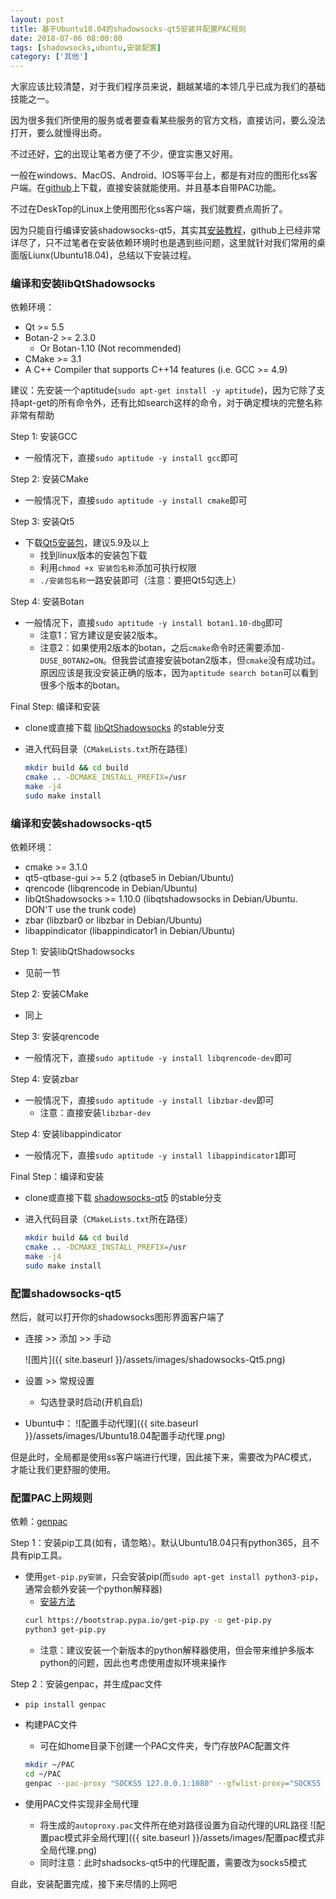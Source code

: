 ```yaml
---
layout: post
title: 基于Ubuntu18.04的shadowsocks-qt5安装并配置PAC规则
date: 2018-07-06 08:00:00
tags: [shadowsocks,ubuntu,安装配置]
category: ['其他']
---
```


大家应该比较清楚，对于我们程序员来说，翻越某墙的本领几乎已成为我们的基础技能之一。

因为很多我们所使用的服务或者要查看某些服务的官方文档，直接访问，要么没法打开，要么就慢得出奇。

不过还好，[它](https://bwh1.net/index.php)的出现让笔者方便了不少，便宜实惠又好用。

一般在windows、MacOS、Android、IOS等平台上，都是有对应的图形化ss客户端。在[github](https://github.com/shadowsocks)上下载，直接安装就能使用。并且基本自带PAC功能。

不过在DeskTop的Linux上使用图形化ss客户端，我们就要费点周折了。

因为只能自行编译安装shadowsocks-qt5，其实其[安装教程](https://github.com/shadowsocks/shadowsocks-qt5/wiki/Compiling)，github上已经非常详尽了，只不过笔者在安装依赖环境时也是遇到些问题，这里就针对我们常用的桌面版Liunx(Ubuntu18.04)，总结以下安装过程。

### 编译和安装libQtShadowsocks

依赖环境：

- Qt >= 5.5
- Botan-2 >= 2.3.0
    - Or Botan-1.10 (Not recommended)
- CMake >= 3.1
- A C++ Compiler that supports C++14 features (i.e. GCC >= 4.9)

建议：先安装一个aptitude(`sudo apt-get install -y aptitude`)，因为它除了支持apt-get的所有命令外，还有比如search这样的命令，对于确定模块的完整名称非常有帮助

Step 1: 安装GCC

- 一般情况下，直接`sudo aptitude -y install gcc`即可

Step 2: 安装CMake

- 一般情况下，直接`sudo aptitude -y install cmake`即可

Step 3: 安装Qt5

- 下载[Qt5安装包](https://download.qt.io/official_releases/qt/)，建议5.9及以上 
    - 找到linux版本的安装包下载
    - 利用`chmod +x 安装包名称`添加可执行权限
    - `./安装包名称`一路安装即可（注意：要把Qt5勾选上）

Step 4: 安装Botan

- 一般情况下，直接`sudo aptitude -y install botan1.10-dbg`即可
    - 注意1：官方建议是安装2版本。
    - 注意2：如果使用2版本的botan，之后`cmake`命令时还需要添加`-DUSE_BOTAN2=ON`。但我尝试直接安装botan2版本，但`cmake`没有成功过。原因应该是我没安装正确的版本，因为`aptitude search botan`可以看到很多个版本的botan。


Final Step: 编译和安装

- clone或直接下载 [libQtShadowsocks](https://github.com/shadowsocks/libQtShadowsocks.git) 的stable分支 

- 进入代码目录（`CMakeLists.txt`所在路径）
    ```bash
    mkdir build && cd build
    cmake .. -DCMAKE_INSTALL_PREFIX=/usr
    make -j4
    sudo make install
    ```

### 编译和安装shadowsocks-qt5

依赖环境：
- cmake >= 3.1.0
- qt5-qtbase-gui >= 5.2 (qtbase5 in Debian/Ubuntu)
- qrencode (libqrencode in Debian/Ubuntu)
- libQtShadowsocks >= 1.10.0 (libqtshadowsocks in Debian/Ubuntu. DON'T use the trunk code)
- zbar (libzbar0 or libzbar in Debian/Ubuntu)
- libappindicator (libappindicator1 in Debian/Ubuntu)


Step 1: 安装libQtShadowsocks

- 见前一节

Step 2: 安装CMake

- 同上

Step 3: 安装qrencode

- 一般情况下，直接`sudo aptitude -y install libqrencode-dev`即可

Step 4: 安装zbar

- 一般情况下，直接`sudo aptitude -y install libzbar-dev`即可
    - 注意：直接安装`libzbar-dev`

Step 4: 安装libappindicator

- 一般情况下，直接`sudo aptitude -y install libappindicator1`即可

Final Step：编译和安装

- clone或直接下载 [shadowsocks-qt5](https://github.com/shadowsocks/shadowsocks-qt5.git) 的stable分支 

- 进入代码目录（`CMakeLists.txt`所在路径）
    ```bash
    mkdir build && cd build
    cmake .. -DCMAKE_INSTALL_PREFIX=/usr
    make -j4
    sudo make install
    ```
 
### 配置shadowsocks-qt5
 
然后，就可以打开你的shadowsocks图形界面客户端了

- 连接 >> 添加 >> 手动

    ![图片]({{ site.baseurl }}/assets/images/shadowsocks-Qt5.png)

- 设置 >> 常规设置
    - 勾选登录时启动(开机自启)

- Ubuntu中：
    ![配置手动代理]({{ site.baseurl }}/assets/images/Ubuntu18.04配置手动代理.png)


但是此时，全局都是使用ss客户端进行代理，因此接下来，需要改为PAC模式，才能让我们更舒服的使用。
 

### 配置PAC上网规则
 
依赖：[genpac](https://github.com/JinnLynn/genpac)

Step 1：安装pip工具(如有，请忽略）。默认Ubuntu18.04只有python365，且不具有pip工具。

- 使用`get-pip.py安装`，只会安装pip(而`sudo apt-get install python3-pip`，通常会额外安装一个python解释器)
    - [安装方法](https://pip.pypa.io/en/stable/installing/)
    ```bash
    curl https://bootstrap.pypa.io/get-pip.py -o get-pip.py
    python3 get-pip.py  
    ```
    - 注意：建议安装一个新版本的python解释器使用，但会带来维护多版本python的问题，因此也考虑使用虚拟环境来操作

Step 2：安装genpac，并生成pac文件

- `pip install genpac`

- 构建PAC文件
    - 可在如home目录下创建一个PAC文件夹，专门存放PAC配置文件
    ```bash
    mkdir ~/PAC
    cd ~/PAC
    genpac --pac-proxy "SOCKS5 127.0.0.1:1080" --gfwlist-proxy="SOCKS5 127.0.0.1:1080" --gfwlist-url=https://raw.githubusercontent.com/gfwlist/gfwlist/master/gfwlist.txt --output="autoproxy.pac"
    ```

- 使用PAC文件实现非全局代理
    - 将生成的`autoproxy.pac`文件所在绝对路径设置为自动代理的URL路径
    ![配置pac模式非全局代理]({{ site.baseurl }}/assets/images/配置pac模式非全局代理.png)
    - 同时注意：此时shadsocks-qt5中的代理配置，需要改为socks5模式


自此，安装配置完成，接下来尽情的上网吧
    


 
 
 